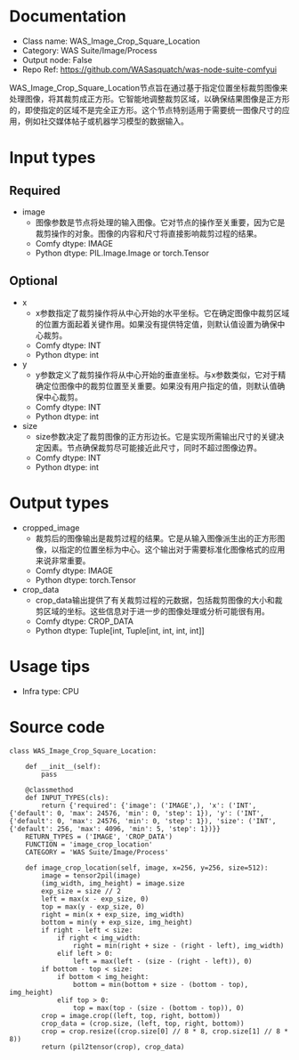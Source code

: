 # Documentation
- Class name: WAS_Image_Crop_Square_Location
- Category: WAS Suite/Image/Process
- Output node: False
- Repo Ref: https://github.com/WASasquatch/was-node-suite-comfyui

WAS_Image_Crop_Square_Location节点旨在通过基于指定位置坐标裁剪图像来处理图像，将其裁剪成正方形。它智能地调整裁剪区域，以确保结果图像是正方形的，即使指定的区域不是完全正方形。这个节点特别适用于需要统一图像尺寸的应用，例如社交媒体帖子或机器学习模型的数据输入。

# Input types
## Required
- image
    - 图像参数是节点将处理的输入图像。它对节点的操作至关重要，因为它是裁剪操作的对象。图像的内容和尺寸将直接影响裁剪过程的结果。
    - Comfy dtype: IMAGE
    - Python dtype: PIL.Image.Image or torch.Tensor
## Optional
- x
    - x参数指定了裁剪操作将从中心开始的水平坐标。它在确定图像中裁剪区域的位置方面起着关键作用。如果没有提供特定值，则默认值设置为确保中心裁剪。
    - Comfy dtype: INT
    - Python dtype: int
- y
    - y参数定义了裁剪操作将从中心开始的垂直坐标。与x参数类似，它对于精确定位图像中的裁剪位置至关重要。如果没有用户指定的值，则默认值确保中心裁剪。
    - Comfy dtype: INT
    - Python dtype: int
- size
    - size参数决定了裁剪图像的正方形边长。它是实现所需输出尺寸的关键决定因素。节点确保裁剪尽可能接近此尺寸，同时不超过图像边界。
    - Comfy dtype: INT
    - Python dtype: int

# Output types
- cropped_image
    - 裁剪后的图像输出是裁剪过程的结果。它是从输入图像派生出的正方形图像，以指定的位置坐标为中心。这个输出对于需要标准化图像格式的应用来说非常重要。
    - Comfy dtype: IMAGE
    - Python dtype: torch.Tensor
- crop_data
    - crop_data输出提供了有关裁剪过程的元数据，包括裁剪图像的大小和裁剪区域的坐标。这些信息对于进一步的图像处理或分析可能很有用。
    - Comfy dtype: CROP_DATA
    - Python dtype: Tuple[int, Tuple[int, int, int, int]]

# Usage tips
- Infra type: CPU

# Source code
```
class WAS_Image_Crop_Square_Location:

    def __init__(self):
        pass

    @classmethod
    def INPUT_TYPES(cls):
        return {'required': {'image': ('IMAGE',), 'x': ('INT', {'default': 0, 'max': 24576, 'min': 0, 'step': 1}), 'y': ('INT', {'default': 0, 'max': 24576, 'min': 0, 'step': 1}), 'size': ('INT', {'default': 256, 'max': 4096, 'min': 5, 'step': 1})}}
    RETURN_TYPES = ('IMAGE', 'CROP_DATA')
    FUNCTION = 'image_crop_location'
    CATEGORY = 'WAS Suite/Image/Process'

    def image_crop_location(self, image, x=256, y=256, size=512):
        image = tensor2pil(image)
        (img_width, img_height) = image.size
        exp_size = size // 2
        left = max(x - exp_size, 0)
        top = max(y - exp_size, 0)
        right = min(x + exp_size, img_width)
        bottom = min(y + exp_size, img_height)
        if right - left < size:
            if right < img_width:
                right = min(right + size - (right - left), img_width)
            elif left > 0:
                left = max(left - (size - (right - left)), 0)
        if bottom - top < size:
            if bottom < img_height:
                bottom = min(bottom + size - (bottom - top), img_height)
            elif top > 0:
                top = max(top - (size - (bottom - top)), 0)
        crop = image.crop((left, top, right, bottom))
        crop_data = (crop.size, (left, top, right, bottom))
        crop = crop.resize((crop.size[0] // 8 * 8, crop.size[1] // 8 * 8))
        return (pil2tensor(crop), crop_data)
```